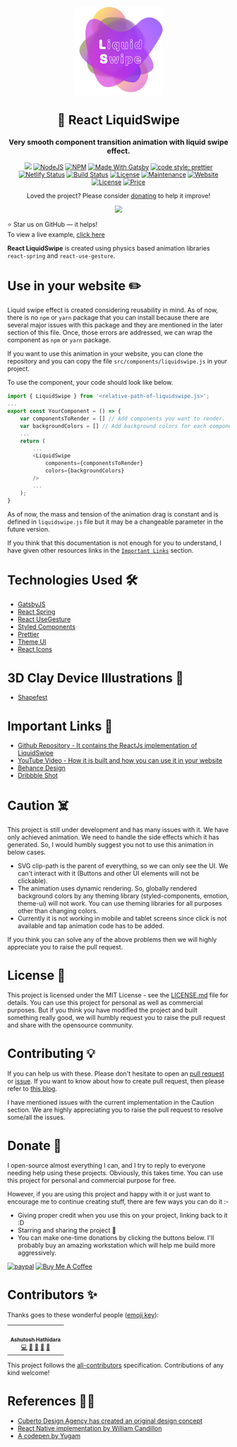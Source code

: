 <p align="center"> 
    <img src="src/images/icon.png" align="center" height="200"></img>
</p>

<h1 align="center"> 🚀 React LiquidSwipe</h1> 
<h3 align="center"> Very smooth component transition animation with liquid swipe effect. </h3>

<p align="center">
  <a href="https://hits.seeyoufarm.com"><img src="https://hits.seeyoufarm.com/api/count/incr/badge.svg?url=https%3A%2F%2Fgithub.com%2Fashutosh1919%2Freact-liquidswipe&count_bg=%236BDF13&title_bg=%23555555&icon=&icon_color=%23E7E7E7&title=hits&edge_flat=false"/></a>
  <a href="https://nodejs.org/en/blog/release/v12.18.3/"><img alt="NodeJS" src="https://img.shields.io/badge/node-12.18.3-important?style=flat-square" /></a>
  <a href="https://www.npmjs.com/package/npm/v/6.14.6"><img alt="NPM" src="https://img.shields.io/badge/npm-6.14.6-61DAFB?style=flat-square" /></a>
  <a href="https://www.gatsbyjs.com/"><img alt="Made With Gatsby" src="https://img.shields.io/badge/made%20with-gatsby-blueviolet?style=flat-square" /></a>
  <a href="https://github.com/prettier/prettier"><img alt="code style: prettier" src="https://img.shields.io/badge/code_style-prettier-ff69b4.svg?style=flat-square?style=flat-square" /></a>
  <br/>
  <a href="https://app.netlify.com/sites/liquidswipe/deploys"><img alt="Netlify Status" src="https://api.netlify.com/api/v1/badges/70d38bf1-15ea-4484-96b3-afb432fb7d56/deploy-status?style=flat-square" /></a>
  <a href="https://travis-ci.org/badges/badgerbadgerbadger"><img alt="Build Status" src="http://img.shields.io/travis/badges/badgerbadgerbadger.svg?style=flat-square?style=flat-square" /></a>
  <a href="http://badges.mit-license.org/"><img alt="License" src="http://img.shields.io/:license-mit-blue.svg?style=flat-square?style=flat-square" /></a>
  <a href="https://github.com/ashutosh1919/react-liquidswipe/commits/main"><img alt="Maintenance" src="https://img.shields.io/badge/maintained-yes-green.svg?style=flat-square" /></a>
  <a href="https://liquidswipe.netlify.app/"><img alt="Website" src="https://img.shields.io/badge/website-up-yellow?style=flat-square" /></a>
  <a href="http://badges.mit-license.org/"><img alt="License" src="http://img.shields.io/:license-mit-blue.svg?style=flat-square?style=flat-square" /></a>
  <a href="https://img.shields.io/badge/price-free-ff69b4"><img alt="Price" src="https://img.shields.io/badge/price-free-ff69b4?style=flat-square" /></a>
</p>

<p align="center">Loved the project? Please consider <a href="https://www.paypal.com/paypalme/devsense19">donating</a> to help it improve!</p>

<p align="center"> 
    <a href="https://liquidswipe.netlify.app/" target="_blank">
    <img src="src/images/demo.gif"></img>
  </a>
</p>

:star: Star us on GitHub — it helps!  
To view a live example, [click here](https://liquidswipe.netlify.app/)

**React LiquidSwipe** is created using physics based animation libraries `react-spring` and `react-use-gesture`.

# Use in your website ✏️

Liquid swipe effect is created considering reusability in mind. As of now, there is no `npm` or `yarn` package that you can install because there are several major issues with this package and they are mentioned in the later section of this file. Once, those errors are addressed, we can wrap the component as `npm` or `yarn` package.

If you want to use this animation in your website, you can clone the repository and you can copy the file `src/components/liquidswipe.js` in your project.

To use the component, your code should look like below.

```javascript
import { LiquidSwipe } from '<relative-path-of-liquidswipe.js>';
...
export const YourComponent = () => {
    var componentsToRender = [] // Add components you want to render.
    var backgroundColors = [] // Add background colors for each component.
    ...
    return (
        ...
        <LiquidSwipe
            components={componentsToRender}
            colors={backgroundColors}
        />
        ...
    );
}
```

As of now, the mass and tension of the animation drag is constant and is defined in `liquidswipe.js` file but it may be a changeable parameter in the future version.

If you think that this documentation is not enough for you to understand, I have given other resources links in the [`Important Links`](#important-links-) section.

# Technologies Used 🛠️

- [GatsbyJS](https://www.gatsbyjs.com/)
- [React Spring](https://www.react-spring.io/)
- [React UseGesture](https://use-gesture.netlify.app/)
- [Styled Components](https://styled-components.com/)
- [Prettier](https://prettier.io/)
- [Theme UI](https://theme-ui.com/)
- [React Icons](https://react-icons.github.io/react-icons/)

# 3D Clay Device Illustrations 🍥

- [Shapefest](https://www.shapefest.com/)

# Important Links 📑

- [Github Repository - It contains the ReactJs implementation of LiquidSwipe](https://github.com/ashutosh1919/react-liquidswipe)
- [YouTube Video - How it is built and how you can use it in your website](https://youtu.be/uGoWVz-q2M8)
- [Behance Design](https://www.behance.net/gallery/110526825/Apple-Clay-Devices-Showcase-with-LiquidSwipe-Animation)
- [Dribbble Shot](https://dribbble.com/shots/14856679-Apple-Clay-Devices-Showcase-with-LiquidSwipe-Animation)

# Caution ☠️

This project is still under development and has many issues with it. We have only achieved animation. We need to handle the side effects which it has generated. So, I would humbly suggest you not to use this animation in below cases.

- SVG clip-path is the parent of everything, so we can only see the UI. We can't interact with it (Buttons and other UI elements will not be clickable).
- The animation uses dynamic rendering. So, globally rendered background colors by any theming library (styled-components, emotion, theme-ui) will not work. You can use theming libraries for all purposes other than changing colors.
- Currently it is not working in mobile and tablet screens since click is not available and tap animation code has to be added.

If you think you can solve any of the above problems then we will highly appreciate you to raise the pull request.

# License 📄

This project is licensed under the MIT License - see the [LICENSE.md](https://github.com/ashutosh1919/react-liquidswipe/blob/main/LICENSE) file for details.
You can use this project for personal as well as commercial purposes. But if you think you have modified the project and built something really good, we will humbly request you to raise the pull request and share with the opensource community.

# Contributing 💡

If you can help us with these. Please don't hesitate to open an [pull request](https://github.com/ashutosh1919/react-liquidswipe/pulls) or [issue](https://github.com/ashutosh1919/react-liquidswipe/issues). If you want to know about how to create pull request, then please refer to [this blog](https://opensource.com/article/19/7/create-pull-request-github).

I have mentioned issues with the current implementation in the Caution section. We are highly appreciating you to raise the pull request to resolve some/all the issues.

# Donate 💉

I open-source almost everything I can, and I try to reply to everyone needing help using these projects. Obviously, this takes time. You can use this project for personal and commercial purpose for free.

However, if you are using this project and happy with it or just want to encourage me to continue creating stuff, there are few ways you can do it :-

- Giving proper credit when you use this on your project, linking back to it :D
- Starring and sharing the project 🚀
- You can make one-time donations by clicking the buttons below. I'll probably buy an amazing workstation which will help me build more aggressively.

[![paypal](https://www.paypalobjects.com/en_US/i/btn/btn_donateCC_LG.gif)](https://www.paypal.com/paypalme/devsense19) <a href="https://www.buymeacoffee.com/devsense19" target="_blank"><img src="https://cdn.buymeacoffee.com/buttons/v2/default-red.png" alt="Buy Me A Coffee" height="50px" ></a>

# Contributors ✨

Thanks goes to these wonderful people ([emoji key](https://allcontributors.org/docs/en/emoji-key)):

<!-- ALL-CONTRIBUTORS-LIST:START - Do not remove or modify this section -->
<!-- prettier-ignore-start -->
<!-- markdownlint-disable -->
<table>
  <tr>
    <td align="center"><a href="https://github.com/ashutosh1919"><img src="https://avatars3.githubusercontent.com/u/20843596?v=4?s=100" width="100px;" alt=""/><br /><sub><b>Ashutosh Hathidara</b></sub></a><br /><a href="https://github.com/ashutosh1919/react-liquidswipe/commits?author=ashutosh1919" title="Code">💻</a> <a href="https://github.com/ashutosh1919/react-liquidswipe/commits?author=ashutosh1919" title="Documentation">📖</a> <a href="#design-ashutosh1919" title="Design">🎨</a> <a href="#ideas-ashutosh1919" title="Ideas, Planning, & Feedback">🤔</a> <a href="#maintenance-ashutosh1919" title="Maintenance">🚧</a></td>
  </tr>
</table>

<!-- markdownlint-restore -->
<!-- prettier-ignore-end -->

<!-- ALL-CONTRIBUTORS-LIST:END -->

This project follows the [all-contributors](https://github.com/all-contributors/all-contributors) specification. Contributions of any kind welcome!

# References 👏🏻

- [Cuberto Design Agency has created an original design concept](https://dribbble.com/shots/10680562-UI-Design-Course-3-Liquid-Swipe-After-Effects-Animation-2020)
- [React Native implementation by William Candillon](https://www.youtube.com/watch?v=gLopy2MCAqM)
- [A codepen by Yugam](https://codepen.io/pizza3/pen/LYGQOBo)
